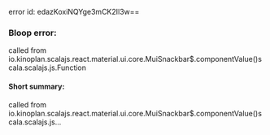error id: edazKoxiNQYge3mCK2Il3w==
### Bloop error:

called from io.kinoplan.scalajs.react.material.ui.core.MuiSnackbar$.componentValue()scala.scalajs.js.Function
#### Short summary: 

called from io.kinoplan.scalajs.react.material.ui.core.MuiSnackbar$.componentValue()scala.scalajs.js...